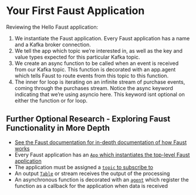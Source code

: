 # Your First Faust Application

Reviewing the Hello Faust application:

1. We instantiate the Faust application. Every Faust application has a name and a Kafka broker connection.
2. We tell the app which topic we’re interested in, as well as the key and value types expected for this particular Kafka topic.
3. We create an async function to be called when an event is received from our Kafka topic. This function is decorated with an app.agent which tells Faust to route events from this topic to this function.
4. The inner for loop is iterating on an infinite stream of purchase events, coming through the purchases stream. Notice the async keyword indicating that we’re using asyncio here. This keyword isnt optional on either the function or for loop.

## Further Optional Research - Exploring Faust Functionality in More Depth

- [See the Faust documentation for in-depth documentation of how Faust works](https://faust.readthedocs.io/en/latest/introduction.html)
- Every Faust application has an [`App` which instantiates the top-level Faust application](https://faust.readthedocs.io/en/latest/userguide/application.html#what-is-an-application)
- The application must be assigned a [`topic` to subscribe to](https://faust.readthedocs.io/en/latest/userguide/application.html#app-topic-create-a-topic-description)
- An output [`Table`](https://faust.readthedocs.io/en/latest/userguide/tables.html#id1) or stream receives the output of the processing
- An asynchronous function is decorated with an [`agent`](https://faust.readthedocs.io/en/latest/introduction.html#id6) which register the function as a callback for the application when data is received
